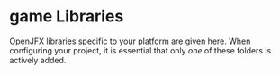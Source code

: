 game Libraries
===

OpenJFX libraries specific to your platform are given here.  When configuring your project, it is essential that only _one_ of these folders is actively added.
